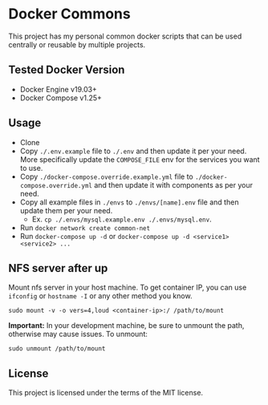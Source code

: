 # Docker Commons

This project has my personal common docker scripts that can be used centrally or reusable by multiple projects.

## Tested Docker Version

- Docker Engine v19.03+
- Docker Compose v1.25+

## Usage

- Clone
- Copy `./.env.example` file to `./.env` and then update it per your need. More specifically update the `COMPOSE_FILE` env for the services you want to use.
- Copy `./docker-compose.override.example.yml` file to `./docker-compose.override.yml` and then update it with components as per your need.
- Copy all example files in `./envs` to `./envs/[name].env` file and then update them per your need.
    - Ex. `cp ./.envs/mysql.example.env ./.envs/mysql.env`.
- Run `docker network create common-net`
- Run `docker-compose up -d` or `docker-compose up -d <service1> <service2> ...`


## NFS server after up

Mount nfs server in your host machine. To get container IP, you can use `ifconfig` or `hostname -I` or any other method you know.

```
sudo mount -v -o vers=4,loud <container-ip>:/ /path/to/mount
```

**Important:** In your development machine, be sure to unmount the path, otherwise may cause issues. To unmount:

```
sudo unmount /path/to/mount
```

## License

This project is licensed under the terms of the MIT license.
